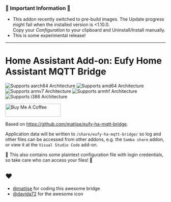 ### 🚨 Important Information 🚨
* This addon recently switched to pre-build images. The Update progress might fail when the installed version is <1.10.0.  
  Copy your *Configuration* to your clipboard and Uninstall/Install manually. 
* This is some experimental release!  
---

# Home Assistant Add-on: Eufy Home Assistant MQTT Bridge

![Supports aarch64 Architecture][aarch64-shield]
![Supports amd64 Architecture][amd64-shield]
![Supports armv7 Architecture][armv7-shield]
![Supports armhf Architecture][armhf-shield]
![Supports i386 Architecture][i386-shield]

<a href="https://www.buymeacoffee.com/MaxWinterstein" target="_blank"><img src="https://cdn.buymeacoffee.com/buttons/v2/default-yellow.png" alt="Buy Me A Coffee" height="41" width="174"></a>

Based on https://github.com/matijse/eufy-ha-mqtt-bridge.

Application data will be written to `/share/eufy-ha-mqtt-bridge/` so log and other files can be accessed from other addons, e.g. the `Samba share` addon, or view it at the `Visual Studio Code` add-on.  

🚨 This also contains some plaintext configuration file with login credentials, so take care who can access your files! 🚨




## ♥
- [@matijse](https://github.com/matijse/) for coding this awesome bridge
- [@davida72](https://github.com/matijse/eufy-ha-mqtt-bridge/issues/1#issuecomment-753333591]) for the awesome icon

[aarch64-shield]: https://img.shields.io/badge/aarch64-yes-green.svg
[amd64-shield]: https://img.shields.io/badge/amd64-yes-green.svg
[armhf-shield]: https://img.shields.io/badge/armhf-yes-green.svg
[armv7-shield]: https://img.shields.io/badge/armv7-yes-green.svg
[i386-shield]: https://img.shields.io/badge/i386-yes-green.svg
